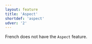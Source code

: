 ```yaml
---
layout: feature
title: 'Aspect'
shortdef: 'aspect'
udver: '2'
---
```


French does not have the `Aspect` feature.
<!-- Interlanguage links updated Út zář 29 20:31:33 CEST 2020 -->
